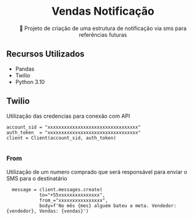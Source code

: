 <H1 align="center">Vendas Notificação</H1>
<p align="center">🚀 Projeto de criação de uma estrutura de notificação via sms para referências futuras</p>

## Recursos Utilizados

* Pandas
* Twilio
* Python 3.10

 ## Twilio
  Utilização das credencias para conexão com API

```
account_sid = "xxxxxxxxxxxxxxxxxxxxxxxxxxxxxxxxx"
auth_token  = "xxxxxxxxxxxxxxxxxxxxxxxxxxxxxxxxx"
client = Client(account_sid, auth_token)
```
 <img src="https://cdn.discordapp.com/attachments/1046824853015113789/1205394190901444638/image.png?ex=65d835d2&is=65c5c0d2&hm=1a0756d8324218c7f1d478e1053b537c8de8b50e43a8e18a31922180c0c4edcc&" alt="">

 


 ### From

 Utilização de um numero comprado que será responsável para enviar o SMS para o destinatário
```
  message = client.messages.create(
            to="+55xxxxxxxxxxxxxxx",
            from_="xxxxxxxxxxxxxxxx",
            body=f'No mês {mes} alguém bateu a meta. Vendedor: {vendedor}, Vendas: {vendas}')
```

 <img src="https://cdn.discordapp.com/attachments/1046824853015113789/1205394519143485480/image.png?ex=65d83620&is=65c5c120&hm=20fb5dda46c77cd53791b64ef24cf583d9fa098c35aa77124fcbc8b6fa3d4afb&" alt="">   
